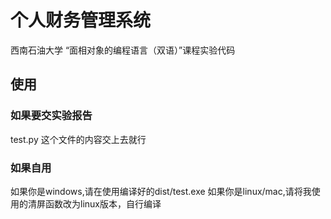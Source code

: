 # 个人财务管理系统
西南石油大学 “面相对象的编程语言（双语）”课程实验代码
## 使用
### 如果要交实验报告
test.py 这个文件的内容交上去就行
### 如果自用
如果你是windows,请在使用编译好的dist/test.exe
如果你是linux/mac,请将我使用的清屏函数改为linux版本，自行编译